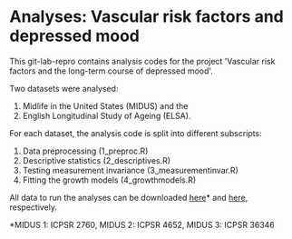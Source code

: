 # Analyses: Vascular risk factors and depressed mood

This git-lab-repro contains analysis codes for the project 'Vascular risk factors and the long-term course of depressed mood'. 

Two datasets were analysed: 

1. Midlife in the United States (MIDUS) and the 
2. English Longitudinal Study of Ageing (ELSA). 

For each dataset, the analysis code is split into different subscripts:

1. Data preprocessing (1_preproc.R)
2. Descriptive statistics (2_descriptives.R)
3. Testing measurement invariance (3_measurementinvar.R)
4. Fitting the growth models (4_growthmodels.R)

All data to run the analyses can be downloaded [here](https://www.icpsr.umich.edu/icpsrweb/ICPSR/series/203)* and [here](https://beta.ukdataservice.ac.uk/datacatalogue/series/series?id=200011), respectively. 

*MIDUS 1: ICPSR 2760, MIDUS 2: ICPSR 4652, MIDUS 3: ICPSR 36346
